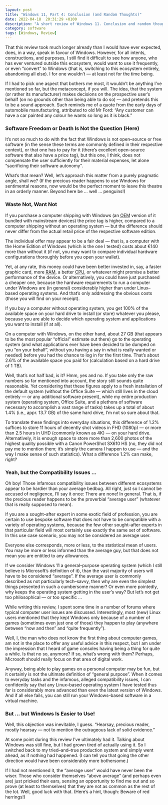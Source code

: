 ```yaml
---
layout: post
title: "Windows 11, Part 4: Conclusion (and Random Thoughts)"
date: 2022-04-18  20:31:29 +0100
description: "A short review of Windows 11. Conclusion and random thoughts."
category: software
tags: [Windows, Review]
---
```


<p>That this review took much longer already than I would have ever expected, does, in a way, speak in favour of Windows. However, for all intents, constructions, and purposes, I still find it difficult to see how anyone, who has ever ventured outside this ecosystem, would want to use it frequently, or even “convert” to Windows (that is, switching to this ecosystem entirely, abandoning all else). I for one wouldn’t — at least not for the time being.</p>

<p>If I had to pick one aspect that bothers me most, it wouldn’t be anything I’ve mentioned so far, but the metaconcept, if you will. The idea, that the system (or rather its manufacturer) makes decisions on the prospective user’s behalf (on no grounds other than being able to do so) — and pretends this to be a sound approach. Such reminds me of a quote from the early days of automobile manufacturing, attributed to old <abbr>Mr</abbr> Ford: “Any customer can have a car painted any colour he wants so long as it is black.”</p>
<!--more-->

<h3>Software Freedom or Death Is Not the Question (Here)</h3>

<p>It’s not so much to do with the fact that Windows is not open–source or free software (in the sense these terms are commonly defined in their respective context), or that one has to pay for it (there’s excellent open–source software that also have a price tag), but this one, I think, does not compensate the user sufficiently for their material expenses, let alone “sacrificing their software autonomy”.</p>

<p>What’s that mean? Well, let’s approach this matter from a purely pragmatic angle, shall we? (If the precious reader happens to use Windows for sentimental reasons, now would be the perfect moment to leave this theatre in an orderly manner. Beyond here be … well … penguins!)</p>

<h3>Waste Not, Want Not</h3>

<p>If you purchase a computer shipping with Windows (an <abbr title="Original Equipment Manufacturer">OEM</abbr> version of it bundled with mainstream devices) the price tag is higher, compared to a computer shipping without an operating system — but the difference should never differ from the actual retail price of the respective software edition.</p>

<p>The individual offer may appear to be a fair deal — that is, a computer with the Home Edition of Windows (which is the one I tested) costs about €140 more than without it (if not, you may want to compare individual hardware configurations thoroughly before you open your wallet).</p>

<p>Yet, at any rate, this money could have been better invested in, say, a faster graphic card, more <abbr title="Random–Access Memory">RAM</abbr>, a better <abbr title="Central Processing Unit">CPU</abbr>, or whatever might promise a better performance of the device. Or alternatively, you could have just purchased a cheaper one, because the hardware requirements to run a computer under Windows are (in general) considerably higher than under Linux–based operating systems. And that’s only addressing the obvious costs (those you will find on your receipt).</p>

<p>If you buy a computer without operating system, you get 100% of the available space on your hard drive to install (or store) whatever you please, because you are able to decide which operating system and applications you want to install (if at all).</p>

<p>On a computer with Windows, on the other hand, about 27&nbsp;<abbr>GB</abbr> (that appears to be the most popular “official” estimate out there) go to the operating system (and what applications ever have been decided to be dumped on you “on your behalf”, without you having a say in what is really wanted or needed) before you had the chance to log in for the first time. That’s about 2.6% of the available space you paid for (calculation based on a hard drive of 1 <abbr>TB</abbr>).</p>

<p>Well, that’s not half bad, is it? Hmm, yes and no. If you take only the raw numbers so far mentioned into account, the story still sounds quite reasonable. Yet considering that these figures apply to a fresh installation of the default system (without the Office Suite — which still lives in the cloud entirely — or any additional software present), while my entire production system (operating system, Office Suite, and a plethora of software necessary to accomplish a vast range of tasks) takes up a total of about 1.4% (<abbr>i.e.</abbr>, <abbr>appr.</abbr> 13.7&nbsp;<abbr>GB</abbr>) of the same hard drive, I’m not so sure about that.</p>

<p>To translate these findings into everyday situations, this difference of 1.2% suffices to store 11 hours of decently shot videos in <abbr>FHD</abbr> (1080p) — or more than 2.5 hours in <abbr>UHD</abbr> (commonly known as 4K) — on your hard drive. Alternatively, it is enough space to store more than 2,600 photos of the highest quality possible with a Canon PowerShot <abbr>SX610 HS</abbr> (no, they did not pay me to mention them; it’s simply the camera I happen to use — and the way I make sense of such statistics). What a difference 1.2% can make, right?</p>

<h3>Yeah, but the Compatibility Issues …</h3>

<p>Oh boy! Those infamous compatibility issues between different ecosystems appear to be hardier than your average bedbug. All right, just so I cannot be accused of negligence, I’ll say it once: There are none! In general. That is, if the precious reader happens to be the proverbial “average user” (whatever that is really supposed to mean).</p>

<p>If you are a sought–after expert in some exotic field of profession, you are certain to use bespoke software that does not have to be compatible with a variety of operating systems, because the few other sought–after experts in that particular field will most certainly use exactly the same set of software. In this use case scenario, you may not be considered an average user.</p>

<p>Everyone else corresponds, more or less, to the statistical mean of users. You may be more or less informed than the average guy, but that does not mean you are entitled to any allowances.</p>

<p>If we consider Windows 11 a general–purpose operating system (which I still believe is Microsoft’s definition of it), than the vast majority of users will have to be considered “average”. If the average user is commonly described as not particularly tech–savvy, then why are even the simplest things presented in such a cumbersome manner? Or even more pointedly, why keeps the operating system getting in the user’s way? But let’s not get too philosophical — or too specific …</p>

<p>While writing this review, I spent some time in a number of forums where typical computer user issues are discussed. Interestingly, most (new) Linux users mentioned that they kept Windows only because of a number of games (sometimes even just one of those) they happen to play (anywhere between “now and then” and “quite frequently”).</p>

<p>Well, I, the man who does not know the first thing about computer games, am not in the place to offer any useful advice in this respect, but I am under the impression that I heard of game consoles having being a thing for quite a while. Is that no so, anymore? If so, what’s wrong with them? Perhaps, Microsoft should really focus on that area of digital work.</p>

<p>Anyway, being able to play games on a personal computer may be fun, but it certainly is not the ultimate definition of “general purpose”. When it comes to everyday tasks and the infamous, alleged compatibility issues, I can confidently say that any Linux–based operating system I have tested thus far is considerably more advanced than even the latest version of Windows. And if all else fails, you can still run your Windows–based software in a virtual machine.</p>

<h3>But … but Windows Is Easier to Use!</h3>

<p>Well, this objection was inevitable, I guess. “Hearsay, precious reader, mostly hearsay — not to mention the outrageous lack of solid evidence.”</p>

<p>At some point during this review I’ve ultimately had it. Talking about Windows was still fine, but I had grown tired of actually using it. So I switched back to my tried–and–true production system and simply went ahead, as if nothing had happened. (I can tell you that going the other direction would have been considerably more bothersome.)</p>

<p>If I had not mentioned it, the “average user” would have never been the wiser. Those who consider themselves “above average” (and perhaps even are) just pricked their ears, sensing an opportunity to find me out and so prove (at least to themselves) that they are not as common as the rest of the lot. Well, good luck with that. (Here’s a hint, though: Beware of red herrings!)</p>